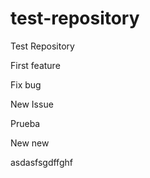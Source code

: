 # test-repository
Test Repository

First feature

Fix bug

New Issue

Prueba

New new

asdasfsgdffghf
